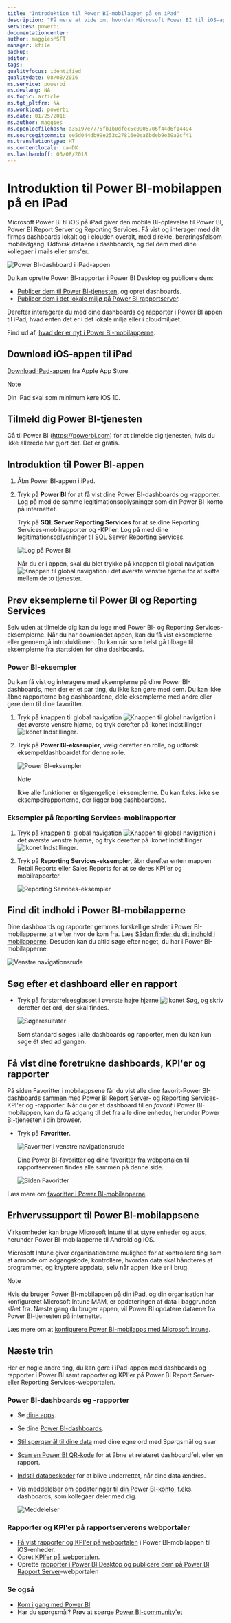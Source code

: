 ```yaml
---
title: "Introduktion til Power BI-mobilappen på en iPad"
description: "Få mere at vide om, hvordan Microsoft Power BI til iOS-appen på iPad giver dig Power BI med mobiladgang til forretningsoplysninger lokalt og i clouden."
services: powerbi
documentationcenter: 
author: maggiesMSFT
manager: kfile
backup: 
editor: 
tags: 
qualityfocus: identified
qualitydate: 08/08/2016
ms.service: powerbi
ms.devlang: NA
ms.topic: article
ms.tgt_pltfrm: NA
ms.workload: powerbi
ms.date: 01/25/2018
ms.author: maggies
ms.openlocfilehash: a35197e7775fb1b0dfec5c0905706f44d6f14494
ms.sourcegitcommit: ee5d044db99e253c27816e0ea6bdeb9e39a2cf41
ms.translationtype: HT
ms.contentlocale: da-DK
ms.lasthandoff: 03/08/2018
---
```

# <a name="get-started-with-the-power-bi-mobile-app-on-an-ipad"></a>Introduktion til Power BI-mobilappen på en iPad
Microsoft Power BI til iOS på iPad giver den mobile BI-oplevelse til Power BI, Power BI Report Server og Reporting Services. Få vist og interager med dit firmas dashboards lokalt og i clouden overalt, med direkte, berøringsfølsom mobiladgang. Udforsk dataene i dashboards, og del dem med dine kollegaer i mails eller sms'er. 

![Power BI-dashboard i iPad-appen](media/mobile-ipad-app-get-started/power-bi-ipad-dashboard-sales-and-marketing.png)

Du kan oprette Power BI-rapporter i Power BI Desktop og publicere dem:

* [Publicer dem til Power BI-tjenesten](service-get-started.md), og opret dashboards.
* [Publicer dem i det lokale miljø på Power BI rapportserver](report-server/quickstart-create-powerbi-report.md).

Derefter interagerer du med dine dashboards og rapporter i Power BI appen til iPad, hvad enten det er i det lokale miljø eller i cloudmiljøet.

Find ud af, [hvad der er nyt i Power Bi-mobilapperne](mobile-whats-new-in-the-mobile-apps.md).

## <a name="download-the-ios-app-for-the-ipad"></a>Download iOS-appen til iPad
[Download iPad-appen](http://go.microsoft.com/fwlink/?LinkId=522062) fra Apple App Store.

> [!NOTE]
> Din iPad skal som minimum køre iOS 10. 
> 
> 

## <a name="sign-up-for-the-power-bi-service"></a>Tilmeld dig Power BI-tjenesten
Gå til Power BI (https://powerbi.com) for at tilmelde dig tjenesten, hvis du ikke allerede har gjort det. Det er gratis.

## <a name="get-started-with-the-power-bi-app"></a>Introduktion til Power BI-appen
1. Åbn Power BI-appen i iPad.
2. Tryk på **Power BI** for at få vist dine Power BI-dashboards og -rapporter. Log på med de samme legitimationsoplysninger som din Power BI-konto på internettet. 
   
   Tryk på **SQL Server Reporting Services** for at se dine Reporting Services-mobilrapporter og -KPI'er. Log på med dine legitimationsoplysninger til SQL Server Reporting Services.
   
   ![Log på Power BI](media/mobile-ipad-app-get-started/power-bi-connect-to-login.png)
   
   Når du er i appen, skal du blot trykke på knappen til global navigation ![Knappen til global navigation](media/mobile-ipad-app-get-started/power-bi-iphone-global-nav-button.png) i det øverste venstre hjørne for at skifte mellem de to tjenester. 

## <a name="try-the-power-bi-and-reporting-services-samples"></a>Prøv eksemplerne til Power BI og Reporting Services
Selv uden at tilmelde dig kan du lege med Power BI- og Reporting Services-eksemplerne. Når du har downloadet appen, kan du få vist eksemplerne eller gennemgå introduktionen. Du kan når som helst gå tilbage til eksemplerne fra startsiden for dine dashboards.

### <a name="power-bi-samples"></a>Power BI-eksempler
Du kan få vist og interagere med eksemplerne på dine Power BI-dashboards, men der er et par ting, du ikke kan gøre med dem. Du kan ikke åbne rapporterne bag dashboardene, dele eksemplerne med andre eller gøre dem til dine favoritter.

1. Tryk på knappen til global navigation ![Knappen til global navigation](media/mobile-ipad-app-get-started/power-bi-iphone-global-nav-button.png) i det øverste venstre hjørne, og tryk derefter på ikonet Indstillinger ![Ikonet Indstillinger](media/mobile-ipad-app-get-started/power-bi-ios-settings-gear.png).
2. Tryk på **Power BI-eksempler**, vælg derefter en rolle, og udforsk eksempeldashboardet for denne rolle.  
   
   ![Power BI-eksempler](media/mobile-ipad-app-get-started/pbi_ipad_samples2.png)
   
   > [!NOTE]
   > Ikke alle funktioner er tilgængelige i eksemplerne. Du kan f.eks. ikke se eksempelrapporterne, der ligger bag dashboardene. 
   > 
   > 

### <a name="reporting-services-mobile-report-samples"></a>Eksempler på Reporting Services-mobilrapporter
1. Tryk på knappen til global navigation ![Knappen til global navigation](media/mobile-ipad-app-get-started/power-bi-iphone-global-nav-button.png) i det øverste venstre hjørne, og tryk derefter på ikonet Indstillinger ![Ikonet Indstillinger](media/mobile-ipad-app-get-started/power-bi-ios-settings-gear.png).
2. Tryk på **Reporting Services-eksempler**, åbn derefter enten mappen Retail Reports eller Sales Reports for at se deres KPI'er og mobilrapporter.
   
   ![Reporting Services-eksempler](media/mobile-ipad-app-get-started/power-bi-reporting-services-samples.png)

## <a name="find-your-content-in-the-power-bi-mobile-apps"></a>Find dit indhold i Power BI-mobilapperne
Dine dashboards og rapporter gemmes forskellige steder i Power BI-mobilapperne, alt efter hvor de kom fra. Læs [Sådan finder du dit indhold i mobilapperne](mobile-apps-find-content-mobile-devices.md). Desuden kan du altid søge efter noget, du har i Power BI-mobilapperne. 

![Venstre navigationsrude](media/mobile-ipad-app-get-started/power-bi-iphone-left-nav.png)

## <a name="search-for-a-dashboard-or-report"></a>Søg efter et dashboard eller en rapport
* Tryk på forstørrelsesglasset i øverste højre hjørne ![Ikonet Søg](media/mobile-ipad-app-get-started/power-bi-ipad-search-icon.png), og skriv derefter det ord, der skal findes.
  
    ![Søgeresultater](media/mobile-ipad-app-get-started/power-bi-ipad-search.png)
  
    Som standard søges i alle dashboards og rapporter, men du kan kun søge ét sted ad gangen.

## <a name="view-your-favorite-dashboards-kpis-and-reports"></a>Få vist dine foretrukne dashboards, KPI'er og rapporter
På siden Favoritter i mobilappsene får du vist alle dine favorit-Power BI-dashboards sammen med Power BI Report Server- og Reporting Services-KPI'er og -rapporter. Når du gør et dashboard til en *favorit* i Power BI-mobilappen, kan du få adgang til det fra alle dine enheder, herunder Power BI-tjenesten i din browser. 

* Tryk på **Favoritter**.
  
   ![Favoritter i venstre navigationsrude](media/mobile-ipad-app-get-started/power-bi-iphone-favorites-nav.png)
  
   Dine Power BI-favoritter og dine favoritter fra webportalen til rapportserveren findes alle sammen på denne side.
  
   ![Siden Favoritter](media/mobile-ipad-app-get-started/power-bi-ipad-favorites.png)

Læs mere om [favoritter i Power BI-mobilapperne](mobile-apps-favorites.md).

## <a name="enterprise-support-for-the-power-bi-mobile-apps"></a>Erhvervssupport til Power BI-mobilappsene
Virksomheder kan bruge Microsoft Intune til at styre enheder og apps, herunder Power BI-mobilapperne til Android og iOS.

Microsoft Intune giver organisationerne mulighed for at kontrollere ting som at anmode om adgangskode, kontrollere, hvordan data skal håndteres af programmet, og kryptere appdata, selv når appen ikke er i brug.

> [!NOTE]
> Hvis du bruger Power BI-mobilappen på din iPad, og din organisation har konfigureret Microsoft Intune MAM, er opdateringen af data i baggrunden slået fra. Næste gang du bruger appen, vil Power BI opdatere dataene fra Power BI-tjenesten på internettet.
> 
> 

Læs mere om at [konfigurere Power BI-mobilapps med Microsoft Intune](service-admin-mobile-intune.md). 

## <a name="next-steps"></a>Næste trin
Her er nogle andre ting, du kan gøre i iPad-appen med dashboards og rapporter i Power BI samt rapporter og KPI'er på Power BI Report Server- eller Reporting Services-webportalen.

### <a name="power-bi-dashboards-and-reports"></a>Power BI-dashboards og -rapporter
* Se [dine apps](service-install-use-apps.md).
* Se dine [Power BI-dashboards](mobile-apps-view-dashboard.md).
* [Stil spørgsmål til dine data](mobile-apps-ios-qna.md) med dine egne ord med Spørgsmål og svar
* [Scan en Power BI QR-kode](mobile-apps-qr-code.md) for at åbne et relateret dashboardfelt eller en rapport.
* [Indstil databeskeder](mobile-set-data-alerts-in-the-mobile-apps.md) for at blive underrettet, når dine data ændres.
* Vis [meddelelser om opdateringer til din Power BI-konto](mobile-apps-notification-center.md), f.eks. dashboards, som kollegaer deler med dig.
  
  ![Meddelelser](media/mobile-ipad-app-get-started/power-bi-ipad-notifications.png)

### <a name="reports-and-kpis-on-the-report-server-web-portals"></a>Rapporter og KPI'er på rapportserverens webportaler
* [Få vist rapporter og KPI'er på webportalen](mobile-app-ssrs-kpis-mobile-on-premises-reports.md) i Power BI-mobilappen til iOS-enheder.
* Opret [KPI'er på webportalen](https://docs.microsoft.com/sql/reporting-services/working-with-kpis-in-reporting-services).
* Oprette [rapporter i Power BI Desktop og publicere dem på Power BI Rapport Server](report-server/quickstart-create-powerbi-report.md)-webportalen

### <a name="see-also"></a>Se også
* [Kom i gang med Power BI](service-get-started.md)  
* Har du spørgsmål? Prøv at spørge [Power BI-community'et](http://community.powerbi.com/)


